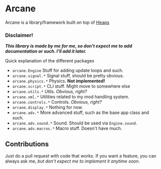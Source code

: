 # Arcane

Arcane is a library/framework built on top of [Heaps](https://github.com/HeapsIO/heaps)
### Disclaimer!
***This library is made by me for me, so don't expect me to add documentation or such. I'll add it later.***

Quick explanation of the different packages

- `arcane.Engine` Stuff for adding update loops and such.
- `arcane.signal.*` Signal stuff, should be pretty obvious.
- `arcane.physics.*` Physics. **Not implemented!**
- `arcane.script.*` CLI stuff. Might move to somewhere else
- `arcane.utils.*` Utils. *Obvious, right?*
- `arcane.xml.*` Utilities related to my mod handling system.
- `arcane.controls.*` Controls. *Obvious, right?*
- `arcane.display.*` Nothing for now.
- `arcane.adv.*` More advanced stuff, such as the base app class and such.
- `arcane.adv.sound.*` Sound. Should be used via `Engine.sound`.
- `arcane.adv.macros.*` Macro stuff. Doesn't have much.

## Contributions

Just do a pull request with code that works. If you want a feature, you can always ask me, *but don't expect me to implement it anytime soon.*
